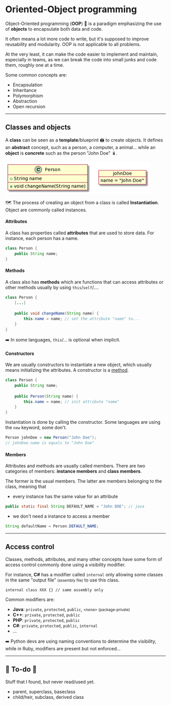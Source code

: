 # Oriented-Object programming

<div class="row row-cols-md-2"><div>

Object-Oriented programming (**OOP**) 🧸 is a paradigm emphasizing the use of **objects** to encapsulate both data and code.

It often means a lot more code to write, but it's supposed to improve reusability and modularity. OOP is not applicable to all problems. 

At the very least, it can make the code easier to implement and maintain, especially in teams, as we can break the code into small junks and code them, roughly one at a time.
</div><div>

Some common concepts are:

* Encapsulation
* Inheritance
* Polymorphism
* Abstraction
* Open recursion
</div></div>

<hr class="sep-both">

## Classes and objects

<div class="row row-cols-md-2"><div>

A **class** can be seen as a **template**/blueprint 🖨️ to create objects. It defines an **abstract** concept, such as a person, a computer, a animal... while an **object** is **concrete** such as the person "John Doe" 🪆.

![Class and object](_images/class_and_object.png)

🗺️ The process of creating an object from a class is called **Instantiation**. Object are commonly called instances.

#### Attributes

A class has properties called **attributes** that are used to store data. For instance, each person has a name.

```java
class Person {
    public String name;
}
```

#### Methods

A class also has **methods** which are functions that can access attributes or other methods usually by using `this`/`self`/....

```java
class Person {
    [...]
    
    public void changeName(String name) {
        this.name = name; // set the attribute "name" to...
    }
}
```

➡️ In some languages, `this`/... is optional when implicit.
</div><div>

#### Constructors

We are usually constructors to instantiate a new object, which usually means initializing the attributes. A constructor is a [method](#methods).

```java
class Person {
    public String name;
    
    public Person(String name) {
        this.name = name; // init attribute "name"
    }
}
```

Instantiation is done by calling the constructor. Some languages are using the `new` keyword, some don't.

```java
Person johnDoe = new Person("John Doe");
// johnDoe.name is equals to "John Doe"
```

#### Members

Attributes and methods are usually called members. There are two categories of members: **instance members** and **class members**.

The former is the usual members. The latter are members belonging to the class, meaning that 

* every instance has the same value for an attribute

```java
public static final String DEFAULT_NAME = "John DOE"; // java
```

* we don't need a instance to access a member

```java
String defaultName = Person.DEFAULT_NAME;
```
</div></div>

<hr class="sep-both">

## Access control

<div class="row row-cols-md-2"><div>

Classes, methods, attributes, and many other concepts have some form of access control commonly done using a visibility modifier.

For instance, **C#** has a modifier called `internal` only allowing some classes in the same "output file" <small>(assembly file)</small> to use this class. 

```cs!
internal class XXX {} // same assembly only
```
</div><div>

Common modifiers are:

* **Java**: `private`, `protected`, `public`, `<none>` <small>(package-private)</small>
* **C++**: `private`, `protected`, `public`
* **PHP**: `private`, `protected`, `public`
* **C#**: `private`, `protected`, `public`, `internal`
* ...

➡️ Python devs are using naming conventions to determine the visibility, while in Ruby, modifiers are present but not enforced...
</div></div>

<hr class="sep-both">

## 👻 To-do 👻

Stuff that I found, but never read/used yet.

<div class="row row-cols-md-2"><div>

* parent, superclass, baseclass
* child/heir, subclass, derived class
</div><div>
</div></div>